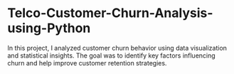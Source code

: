 # Telco-Customer-Churn-Analysis-using-Python
In this project, I analyzed customer churn behavior using data visualization and statistical insights. The goal was to identify key factors influencing churn and help improve customer retention strategies.
